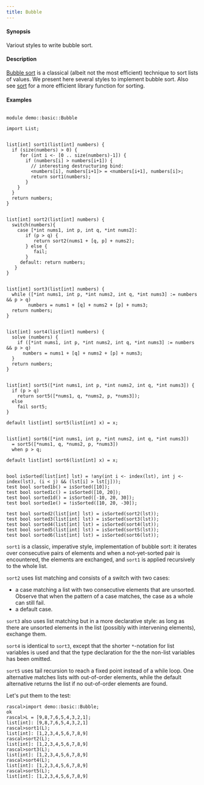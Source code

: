 ```yaml
---
title: Bubble
---
```


#### Synopsis

Variout styles to write bubble sort.

#### Description

[Bubble sort](http://en.wikipedia.org/wiki/Bubble_sort) is a classical (albeit not the most efficient) technique to sort lists of values.
We present here several styles to implement bubble sort. 
Also see [sort](../../../Library/List.md#List-sort) for a more efficient library function for sorting.

#### Examples


```rascal 

module demo::basic::Bubble

import List;


list[int] sort1(list[int] numbers) { 
  if (size(numbers) > 0) {
     for (int i <- [0 .. size(numbers)-1]) {
       if (numbers[i] > numbers[i+1]) {
         // interesting destructuring bind:
         <numbers[i], numbers[i+1]> = <numbers[i+1], numbers[i]>;
         return sort1(numbers);
       }
    }
  }  
  return numbers;
}


list[int] sort2(list[int] numbers) {
  switch(numbers){
    case [*int nums1, int p, int q, *int nums2]:
       if (p > q) {
          return sort2(nums1 + [q, p] + nums2);
       } else {
       	  fail;
       }
     default: return numbers;
   }
}


list[int] sort3(list[int] numbers) {
  while ([*int nums1, int p, *int nums2, int q, *int nums3] := numbers && p > q)
        numbers = nums1 + [q] + nums2 + [p] + nums3;
  return numbers;
}


list[int] sort4(list[int] numbers) {
  solve (numbers) {
    if ([*int nums1, int p, *int nums2, int q, *int nums3] := numbers && p > q)
      numbers = nums1 + [q] + nums2 + [p] + nums3;
  }
  return numbers;
}


list[int] sort5([*int nums1, int p, *int nums2, int q, *int nums3]) {
  if (p > q) 
    return sort5([*nums1, q, *nums2, p, *nums3]); 
  else 
    fail sort5;
}

default list[int] sort5(list[int] x) = x;


list[int] sort6([*int nums1, int p, *int nums2, int q, *int nums3]) 
  = sort5([*nums1, q, *nums2, p, *nums3])
  when p > q; 

default list[int] sort6(list[int] x) = x;


bool isSorted(list[int] lst) = !any(int i <- index(lst), int j <- index(lst), (i < j) && (lst[i] > lst[j]));
test bool sorted1b() = isSorted([10]);
test bool sorted1c() = isSorted([10, 20]);
test bool sorted1d() = isSorted([-10, 20, 30]);
test bool sorted1e() = !isSorted([10, 20, -30]);

test bool sorted2(list[int] lst) = isSorted(sort2(lst));
test bool sorted3(list[int] lst) = isSorted(sort3(lst));
test bool sorted4(list[int] lst) = isSorted(sort4(lst));
test bool sorted5(list[int] lst) = isSorted(sort5(lst));
test bool sorted6(list[int] lst) = isSorted(sort6(lst));

```
                
`sort1` is a classic, imperative style, implementation of bubble sort: it iterates over consecutive pairs of elements and
when a not-yet-sorted pair is encountered, the elements are exchanged, and `sort1` is applied recursively to the whole list.

`sort2` uses list matching and consists of a switch with two cases:

*  a case matching a list with two consecutive elements that are unsorted. Observe that when the pattern of a case matches,
   the case as a whole can still fail.
*  a default case.


`sort3` also uses list matching but in a more declarative style: as long as there are unsorted elements in the list (possibly with intervening elements), exchange them.

`sort4` is identical to `sort3`, except that the shorter `*`-notation for list variables is used and that the type declaration for the
the non-list variables has been omitted.

`sort5` uses tail recursion to reach a fixed point instead of a while loop. One alternative matches lists with out-of-order elements, while the default alternative returns the list if no out-of-order elements are found.

Let's put them to the test:

```rascal-shell 
rascal>import demo::basic::Bubble;
ok
rascal>L = [9,8,7,6,5,4,3,2,1];
list[int]: [9,8,7,6,5,4,3,2,1]
rascal>sort1(L);
list[int]: [1,2,3,4,5,6,7,8,9]
rascal>sort2(L);
list[int]: [1,2,3,4,5,6,7,8,9]
rascal>sort3(L);
list[int]: [1,2,3,4,5,6,7,8,9]
rascal>sort4(L);
list[int]: [1,2,3,4,5,6,7,8,9]
rascal>sort5(L);
list[int]: [1,2,3,4,5,6,7,8,9]
```



